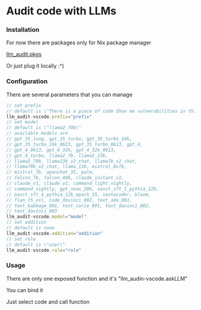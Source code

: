 # Audit code with LLMs
### Installation
For now there are packages only for Nix package manager

[llm_audit.pkgs](https://github.com/TheSaintDiratof/llm_audit.pkgs)

Or just plug it locally :^)
### Configuration
There are several parameters that you can manage
```JavaScript
// set prefix
// default is \"There is a piece of code Show me vulnerabilities in this code. Answer like \\\"$line_number $what_kind_of_vulnerability $way_to_fix\\\"\"
llm_audit-vscode.prefix="prefix"
// set model
// default is \"llama2_70b\"
// available models are
// gpt_35_long, gpt_35_turbo, gpt_35_turbo_16k,
// gpt_35_turbo_16k_0613, gpt_35_turbo_0613, gpt_4,
// gpt_4_0613, gpt_4_32k, gpt_4_32k_0613,
// gpt_4_turbo, llama2_7b, llama2_13b,
// llama2_70b, llama13b_v2_chat, llama7b_v2_chat,
// llama70b_v2_chat, llama_13b, mixtral_8x7b,
// mistral_7b, openchat_35, palm,
// falcon_7b, falcon_40b, claude_instant_v1,
// claude_v1, claude_v2, command_light_nightly,
// command_nightly, gpt_neox_20b, oasst_sft_1_pythia_12b,
// oasst_sft_4_pythia_12b_epoch_35, santacoder, bloom,
// flan_t5_xxl, code_davinci_002, text_ada_001,
// text_babbage_001, text_curie_001, text_davinci_002,
// text_davinci_003
llm_audit-vscode.model="model" 
// set addition
// default is none
llm_audit-vscode.addition="addition"
// set role
// default is \"user\"
llm_audit-vscode.role="role"
```
### Usage
There are only one exposed function and it's "llm_audin-vscode.askLLM"

You can bind it

Just select code and call function

